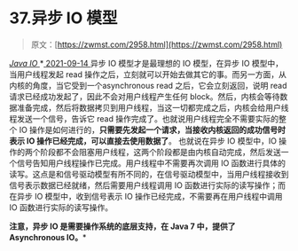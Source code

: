 <!--yml
category: 未分类
date: 0001-01-01 00:00:00
--->

# 37.异步 IO 模型

> 原文：[https://zwmst.com/2958.html](https://zwmst.com/2958.html)

   [ *Java IO* ](https://zwmst.com/java-io)*[ <time datetime="2021-09-14T22:11:44+08:00"> 2021-09-14 </time> ](https://zwmst.com/2958.html)  异步 IO 模型才是最理想的 IO 模型，在异步 IO 模型中，当用户线程发起 read 操作之后，立刻就可以开始去做其它的事。而另一方面，从内核的角度，当它受到一个asynchronous read 之后，它会立刻返回，说明 read 请求已经成功发起了，因此不会对用户线程产生任何 block。然后，内核会等待数据准备完成，然后将数据拷贝到用户线程，当这一切都完成之后，内核会给用户线程发送一个信号，告诉它 read 操作完成了。也就说用户线程完全不需要实际的整个 IO 操作是如何进行的，**只需要先发起一个请求，当接收内核返回的成功信号时表示 IO 操作已经完成，可以直接去使用数据了**。
也就说在异步 IO 模型中，IO 操作的两个阶段都不会阻塞用户线程，这两个阶段都是由内核自动完成，然后发送一个信号告知用户线程操作已完成。用户线程中不需要再次调用 IO 函数进行具体的读写。这点是和信号驱动模型有所不同的，在信号驱动模型中，当用户线程接收到信号表示数据已经就绪，然后需要用户线程调用 IO 函数进行实际的读写操作；而在异步 IO 模型中，收到信号表示 IO 操作已经完成，不需要再在用户线程中调用 IO 函数进行实际的读写操作。

**注意，异步 IO 是需要操作系统的底层支持，在 Java 7 中，提供了 Asynchronous IO。***